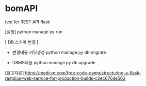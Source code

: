 # bomAPI
test for REST API flask

[실행]
python manage.py run

[ DB 스키마 변경 ]
 - 변경내용 커밋생성
python manage.py db migrate  

 - DBMS적용
python manage.py db upgrade  


[참고자료]
https://medium.com/free-code-camp/structuring-a-flask-restplus-web-service-for-production-builds-c2ec676de563
